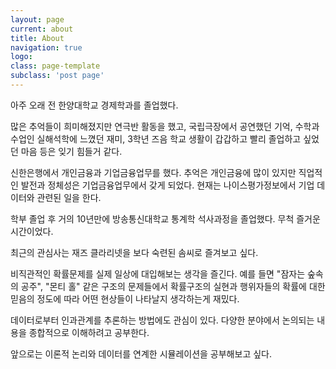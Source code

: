 ```yaml
---
layout: page
current: about
title: About
navigation: true
logo: 
class: page-template
subclass: 'post page'
---
```


아주 오래 전 한양대학교 경제학과를 졸업했다. 

많은 추억들이 희미해졌지만 연극반 활동을 했고, 국립극장에서 공연했던 기억,
수학과 수업인 실해석학에 느꼈던 재미, 3학년 즈음 학교 생활이 갑갑하고 빨리 졸업하고 싶었던 마음 등은
잊기 힘들거 같다. 


신한은행에서 개인금융과 기업금융업무를 했다. 추억은 개인금융에 많이 있지만 직업적인 발전과 정체성은 기업금융업무에서 갖게 되었다. 현재는 나이스평가정보에서 기업 데이터와 관련된 일을 한다.


학부 졸업 후 거의 10년만에 방송통신대학교 통계학 석사과정을 졸업했다. 
무척 즐거운 시간이었다.  


최근의 관심사는 재즈 클라리넷을 보다 숙련된 솜씨로 즐겨보고 싶다.

비직관적인 확률문제를 실제 일상에 대입해보는 생각을 즐긴다. 예를 들면 "잠자는 숲속의 공주", "몬티 홀" 같은 구조의 문제들에서 확률구조의 실현과 행위자들의 확률에 대한 믿음의 정도에 따라 어떤 현상들이 나타날지 생각하는게 재밌다.  

데이터로부터 인과관계를 추론하는 방법에도 관심이 있다. 다양한 분야에서 논의되는 내용을 종합적으로 이해하려고 공부한다. 

앞으로는 이론적 논리와 데이터를 연계한 시뮬레이션을 공부해보고 싶다. 

